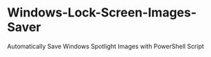 # Windows-Lock-Screen-Images-Saver
Automatically Save Windows Spotlight Images with PowerShell Script
